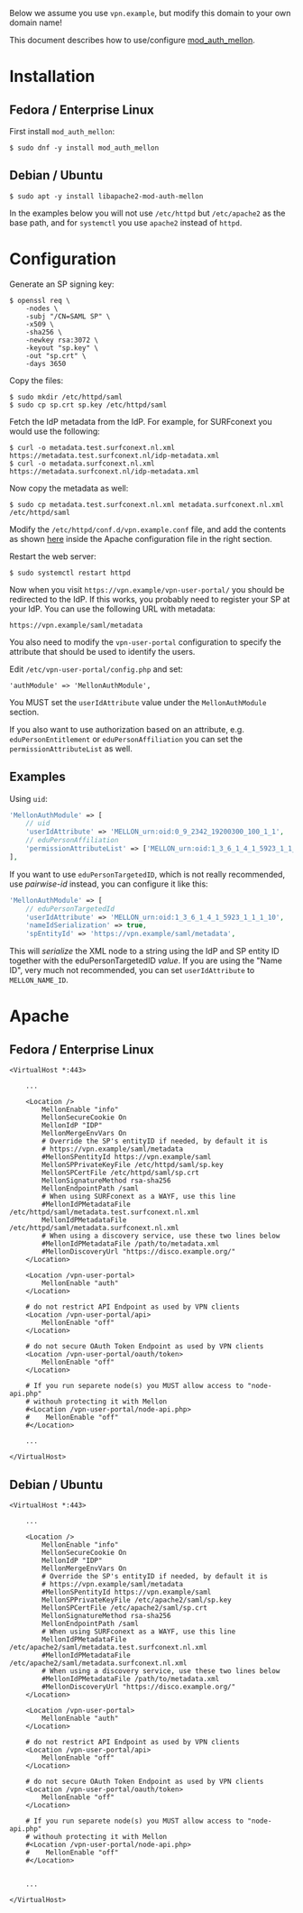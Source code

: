 Below we assume you use `vpn.example`, but modify this domain to your own 
domain name!

This document describes how to use/configure 
[mod_auth_mellon](https://github.com/latchset/mod_auth_mellon).

# Installation

## Fedora / Enterprise Linux

First install `mod_auth_mellon`:

    $ sudo dnf -y install mod_auth_mellon

## Debian  / Ubuntu

    $ sudo apt -y install libapache2-mod-auth-mellon

In the examples below you will not use `/etc/httpd` but `/etc/apache2` as the
base path, and for `systemctl` you use `apache2` instead of `httpd`.

# Configuration

Generate an SP signing key:

    $ openssl req \
        -nodes \
        -subj "/CN=SAML SP" \
        -x509 \
        -sha256 \
        -newkey rsa:3072 \
        -keyout "sp.key" \
        -out "sp.crt" \
        -days 3650

Copy the files:

    $ sudo mkdir /etc/httpd/saml
    $ sudo cp sp.crt sp.key /etc/httpd/saml

Fetch the IdP metadata from the IdP. For example, for SURFconext you would use 
the following:

    $ curl -o metadata.test.surfconext.nl.xml https://metadata.test.surfconext.nl/idp-metadata.xml
    $ curl -o metadata.surfconext.nl.xml https://metadata.surfconext.nl/idp-metadata.xml

Now copy the metadata as well:

    $ sudo cp metadata.test.surfconext.nl.xml metadata.surfconext.nl.xml /etc/httpd/saml

Modify the `/etc/httpd/conf.d/vpn.example.conf` file, and add the contents as
shown [here](#apache) inside the Apache configuration file in the right 
section.

Restart the web server:

    $ sudo systemctl restart httpd

Now when you visit `https://vpn.example/vpn-user-portal/` you should be 
redirected to the IdP. If this works, you probably need to register your SP
at your IdP. You can use the following URL with metadata:

    https://vpn.example/saml/metadata

You also need to modify the `vpn-user-portal` configuration to specify the 
attribute that should be used to identify the users.

Edit `/etc/vpn-user-portal/config.php` and set:

    'authModule' => 'MellonAuthModule',

You MUST set the `userIdAttribute` value under the `MellonAuthModule` section.

If you also want to use authorization based on an attribute, e.g. 
`eduPersonEntitlement` or `eduPersonAffiliation` you can set the 
`permissionAttributeList` as well.

## Examples

Using `uid`:

```php
'MellonAuthModule' => [
    // uid
    'userIdAttribute' => 'MELLON_urn:oid:0_9_2342_19200300_100_1_1',
    // eduPersonAffiliation
    'permissionAttributeList' => ['MELLON_urn:oid:1_3_6_1_4_1_5923_1_1_1_1']
],
```

If you want to use `eduPersonTargetedID`, which is not really recommended, 
use _pairwise-id_ instead, you can configure it like this:

```php
'MellonAuthModule' => [
    // eduPersonTargetedId
    'userIdAttribute' => 'MELLON_urn:oid:1_3_6_1_4_1_5923_1_1_1_10',
    'nameIdSerialization' => true,
    'spEntityId' => 'https://vpn.example/saml/metadata',
```

This will _serialize_ the XML node to a string using the IdP and SP entity ID
together with the eduPersonTargetedID _value_. If you are using the "Name ID", 
very much not recommended, you can set `userIdAttribute` to `MELLON_NAME_ID`.

# Apache

## Fedora / Enterprise Linux

    <VirtualHost *:443>

        ...

        <Location />
            MellonEnable "info"
            MellonSecureCookie On
            MellonIdP "IDP"
            MellonMergeEnvVars On
            # Override the SP's entityID if needed, by default it is 
            # https://vpn.example/saml/metadata
            #MellonSPentityId https://vpn.example/saml
            MellonSPPrivateKeyFile /etc/httpd/saml/sp.key
            MellonSPCertFile /etc/httpd/saml/sp.crt
            MellonSignatureMethod rsa-sha256
            MellonEndpointPath /saml
            # When using SURFconext as a WAYF, use this line
            #MellonIdPMetadataFile /etc/httpd/saml/metadata.test.surfconext.nl.xml
            MellonIdPMetadataFile /etc/httpd/saml/metadata.surfconext.nl.xml
            # When using a discovery service, use these two lines below 
            #MellonIdPMetadataFile /path/to/metadata.xml
            #MellonDiscoveryUrl "https://disco.example.org/"
        </Location>
        
        <Location /vpn-user-portal>
            MellonEnable "auth"
        </Location>
        
    	# do not restrict API Endpoint as used by VPN clients
        <Location /vpn-user-portal/api>
            MellonEnable "off"
        </Location>
		
        # do not secure OAuth Token Endpoint as used by VPN clients
        <Location /vpn-user-portal/oauth/token>
            MellonEnable "off"
        </Location>
		
	    # If you run separete node(s) you MUST allow access to "node-api.php" 
	    # withouh protecting it with Mellon
	    #<Location /vpn-user-portal/node-api.php>
        #    MellonEnable "off"
        #</Location>

        ...

    </VirtualHost>

## Debian / Ubuntu

    <VirtualHost *:443>

        ...

        <Location />
            MellonEnable "info"
            MellonSecureCookie On
            MellonIdP "IDP"
            MellonMergeEnvVars On
            # Override the SP's entityID if needed, by default it is 
            # https://vpn.example/saml/metadata
            #MellonSPentityId https://vpn.example/saml
            MellonSPPrivateKeyFile /etc/apache2/saml/sp.key
            MellonSPCertFile /etc/apache2/saml/sp.crt
            MellonSignatureMethod rsa-sha256
            MellonEndpointPath /saml
            # When using SURFconext as a WAYF, use this line
            MellonIdPMetadataFile /etc/apache2/saml/metadata.test.surfconext.nl.xml
            #MellonIdPMetadataFile /etc/apache2/saml/metadata.surfconext.nl.xml
            # When using a discovery service, use these two lines below 
            #MellonIdPMetadataFile /path/to/metadata.xml
            #MellonDiscoveryUrl "https://disco.example.org/"
        </Location>

        <Location /vpn-user-portal>
            MellonEnable "auth"
        </Location>
        
    	# do not restrict API Endpoint as used by VPN clients
        <Location /vpn-user-portal/api>
            MellonEnable "off"
        </Location>
		
        # do not secure OAuth Token Endpoint as used by VPN clients
        <Location /vpn-user-portal/oauth/token>
            MellonEnable "off"
        </Location>
		
	    # If you run separete node(s) you MUST allow access to "node-api.php" 
	    # withouh protecting it with Mellon
	    #<Location /vpn-user-portal/node-api.php>
        #    MellonEnable "off"
        #</Location>


        ...

    </VirtualHost>
